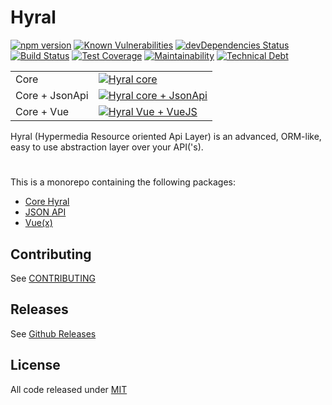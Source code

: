 # Hyral
[![npm version](https://badge.fury.io/js/%40hyral%2Fcore.svg)](https://badge.fury.io/js/%40hyral%2Fcore)
[![Known Vulnerabilities](https://snyk.io/test/github/SyneticNL/Hyral/badge.svg)](https://snyk.io/test/github/SyneticNL/Hyral)
[![devDependencies Status](https://david-dm.org/syneticNL/Hyral/dev-status.svg)](https://david-dm.org/syneticNL/Hyral?type=dev)
[![Build Status](https://travis-ci.org/SyneticNL/Hyral.svg?branch=master)](https://travis-ci.org/SyneticNL/Hyral)
[![Test Coverage](https://api.codeclimate.com/v1/badges/6f13bb6cf6c9e88410d3/test_coverage)](https://codeclimate.com/github/SyneticNL/Hyral/test_coverage)
[![Maintainability](https://api.codeclimate.com/v1/badges/6f13bb6cf6c9e88410d3/maintainability)](https://codeclimate.com/github/SyneticNL/Hyral/maintainability)
[![Technical Debt](https://flat.badgen.net/codeclimate/tech-debt/SyneticNL/Hyral)](https://codeclimate.com/github/SyneticNL/Hyral/trends)

| | |
|---|---|
| Core | [![Hyral core](https://badgen.net/bundlephobia/minzip/@hyral/core)](https://bundlephobia.com/result?p=@hyral/core) |
| Core + JsonApi | [![Hyral core + JsonApi](https://badgen.net/bundlephobia/minzip/@hyral/json-api)](https://bundlephobia.com/result?p=@hyral/json-api) |
| Core + Vue | [![Hyral Vue + VueJS](https://badgen.net/bundlephobia/minzip/@hyral/vue)](https://bundlephobia.com/result?p=@hyral/vue) |

Hyral (Hypermedia Resource oriented Api Layer) is an advanced, ORM-like, easy to use abstraction layer over your
API('s).

#
This is a monorepo containing the following packages:

* [Core Hyral]
* [JSON API]
* [Vue(x)]

## Contributing

See [CONTRIBUTING]

## Releases

See [Github Releases]

## License

All code released under [MIT]

[Core Hyral]: https://github.com/SyneticNL/Hyral/tree/master/packages/core
[JSON API]: https://github.com/SyneticNL/Hyral/tree/master/packages/json-api
[Vue(x)]: https://github.com/SyneticNL/Hyral/tree/master/packages/vue
[github releases]: https://github.com/SyneticNL/Hyral/releases
[CONTRIBUTING]: https://github.com/SyneticNL/Hyral/blob/master/CONTRIBUTING.md
[mit]: https://github.com/SyneticNL/Hyral/blob/master/LICENSE
